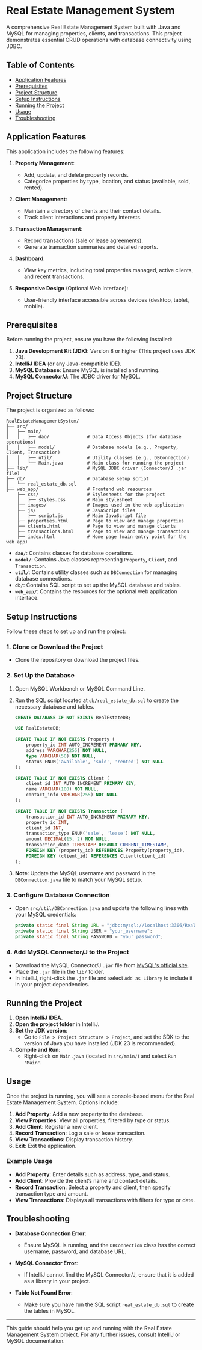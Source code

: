 # Real Estate Management System

A comprehensive Real Estate Management System built with Java and MySQL for managing properties, clients, and transactions. This project demonstrates essential CRUD operations with database connectivity using JDBC.

## Table of Contents
- [Application Features](#application-features)
- [Prerequisites](#prerequisites)
- [Project Structure](#project-structure)
- [Setup Instructions](#setup-instructions)
- [Running the Project](#running-the-project)
- [Usage](#usage)
- [Troubleshooting](#troubleshooting)

## Application Features

This application includes the following features:

1. **Property Management**:
   - Add, update, and delete property records.
   - Categorize properties by type, location, and status (available, sold, rented).

2. **Client Management**:
   - Maintain a directory of clients and their contact details.
   - Track client interactions and property interests.

3. **Transaction Management**:
   - Record transactions (sale or lease agreements).
   - Generate transaction summaries and detailed reports.

4. **Dashboard**:
   - View key metrics, including total properties managed, active clients, and recent transactions.

5. **Responsive Design** (Optional Web Interface):
   - User-friendly interface accessible across devices (desktop, tablet, mobile).

## Prerequisites

Before running the project, ensure you have the following installed:

1. **Java Development Kit (JDK)**: Version 8 or higher (This project uses JDK 23).
2. **IntelliJ IDEA** (or any Java-compatible IDE).
3. **MySQL Database**: Ensure MySQL is installed and running.
4. **MySQL Connector/J**: The JDBC driver for MySQL.

## Project Structure

The project is organized as follows:

```
RealEstateManagementSystem/
├── src/
│   ├── main/
│   │   ├── dao/              # Data Access Objects (for database operations)
│   │   ├── model/            # Database models (e.g., Property, Client, Transaction)
│   │   ├── util/             # Utility classes (e.g., DBConnection)
│   │   └── Main.java         # Main class for running the project
├── lib/                      # MySQL JDBC driver (Connector/J .jar file)
├── db/                       # Database setup script
│   └── real_estate_db.sql
├── web_app/                  # Frontend web resources
    ├── css/                  # Stylesheets for the project
    │   ├── styles.css        # Main stylesheet
    ├── images/               # Images used in the web application
    ├── js/                   # JavaScript files
    │   ├── script.js         # Main JavaScript file
    ├── properties.html       # Page to view and manage properties
    ├── clients.html          # Page to view and manage clients
    ├── transactions.html     # Page to view and manage transactions
    ├── index.html            # Home page (main entry point for the web app)
```

- **`dao/`**: Contains classes for database operations.
- **`model/`**: Contains Java classes representing `Property`, `Client`, and `Transaction`.
- **`util/`**: Contains utility classes such as `DBConnection` for managing database connections.
- **`db/`**: Contains SQL script to set up the MySQL database and tables.
- **`web_app/`**: Contains the resources for the optional web application interface.

## Setup Instructions

Follow these steps to set up and run the project:

### 1. Clone or Download the Project
- Clone the repository or download the project files.

### 2. Set Up the Database

1. Open MySQL Workbench or MySQL Command Line.
2. Run the SQL script located at `db/real_estate_db.sql` to create the necessary database and tables.

    ```sql
    CREATE DATABASE IF NOT EXISTS RealEstateDB;

    USE RealEstateDB;

    CREATE TABLE IF NOT EXISTS Property (
        property_id INT AUTO_INCREMENT PRIMARY KEY,
        address VARCHAR(255) NOT NULL,
        type VARCHAR(50) NOT NULL,
        status ENUM('available', 'sold', 'rented') NOT NULL
    );

    CREATE TABLE IF NOT EXISTS Client (
        client_id INT AUTO_INCREMENT PRIMARY KEY,
        name VARCHAR(100) NOT NULL,
        contact_info VARCHAR(255) NOT NULL
    );

    CREATE TABLE IF NOT EXISTS Transaction (
        transaction_id INT AUTO_INCREMENT PRIMARY KEY,
        property_id INT,
        client_id INT,
        transaction_type ENUM('sale', 'lease') NOT NULL,
        amount DECIMAL(15, 2) NOT NULL,
        transaction_date TIMESTAMP DEFAULT CURRENT_TIMESTAMP,
        FOREIGN KEY (property_id) REFERENCES Property(property_id),
        FOREIGN KEY (client_id) REFERENCES Client(client_id)
    );
    ```

3. **Note**: Update the MySQL username and password in the `DBConnection.java` file to match your MySQL setup.

### 3. Configure Database Connection

- Open `src/util/DBConnection.java` and update the following lines with your MySQL credentials:

    ```java
    private static final String URL = "jdbc:mysql://localhost:3306/RealEstateDB";
    private static final String USER = "your_username";
    private static final String PASSWORD = "your_password";
    ```

### 4. Add MySQL Connector/J to the Project

- Download the MySQL Connector/J `.jar` file from [MySQL's official site](https://dev.mysql.com/downloads/connector/j/).
- Place the `.jar` file in the `lib/` folder.
- In IntelliJ, right-click the `.jar` file and select `Add as Library` to include it in your project dependencies.

## Running the Project

1. **Open IntelliJ IDEA**.
2. **Open the project folder** in IntelliJ.
3. **Set the JDK version**:
    - Go to `File > Project Structure > Project`, and set the SDK to the version of Java you have installed (JDK 23 is recommended).
4. **Compile and Run**:
    - Right-click on `Main.java` (located in `src/main/`) and select `Run 'Main'`.

## Usage

Once the project is running, you will see a console-based menu for the Real Estate Management System. Options include:

1. **Add Property**: Add a new property to the database.
2. **View Properties**: View all properties, filtered by type or status.
3. **Add Client**: Register a new client.
4. **Record Transaction**: Log a sale or lease transaction.
5. **View Transactions**: Display transaction history.
6. **Exit**: Exit the application.

### Example Usage

- **Add Property**: Enter details such as address, type, and status.
- **Add Client**: Provide the client’s name and contact details.
- **Record Transaction**: Select a property and client, then specify transaction type and amount.
- **View Transactions**: Displays all transactions with filters for type or date.

## Troubleshooting

- **Database Connection Error**:
    - Ensure MySQL is running, and the `DBConnection` class has the correct username, password, and database URL.

- **MySQL Connector Error**:
    - If IntelliJ cannot find the MySQL Connector/J, ensure that it is added as a library in your project.

- **Table Not Found Error**:
    - Make sure you have run the SQL script `real_estate_db.sql` to create the tables in MySQL.

---

This guide should help you get up and running with the Real Estate Management System project. For any further issues, consult IntelliJ or MySQL documentation.
